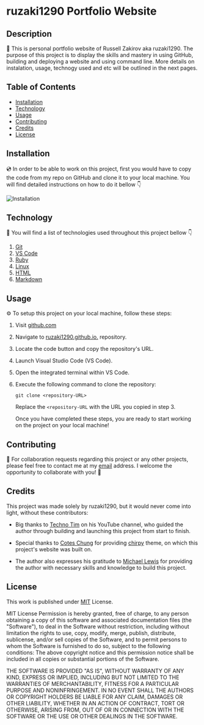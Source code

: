 # ruzaki1290 Portfolio Website

## Description

🤖 This is personal portfolio website of Russell Zakirov aka ruzaki1290. The purpose of this project is to display the skills and mastery in using GitHub, building and deploying a website and using command line. More details on instalation, usage, technogy used and etc will be outlined in the next pages.  

## Table of Contents

- [Installation](https://github.com/ruzaki1290/ruzaki1290.github.io/wiki/Installation)
- [Technology](https://github.com/ruzaki1290/ruzaki1290.github.io/wiki/Technology)
- [Usage](https://github.com/ruzaki1290/ruzaki1290.github.io/wiki/Usage)
- [Contributing](https://github.com/ruzaki1290/ruzaki1290.github.io/wiki/Contributing)
- [Credits](https://github.com/ruzaki1290/ruzaki1290.github.io/wiki/Credits)
- [License](https://github.com/ruzaki1290/ruzaki1290.github.io/wiki/License)
  
## Installation

💿 In order to be able to work on this project, first you would have to copy the code from my repo on GitHub and clone it to your local machine. You will find detailed instructions on how to do it bellow 👇

![Installation](https://media.giphy.com/media/v1.Y2lkPTc5MGI3NjExZmdkdG5zaDJvd2VwbHBwZTcxaXhsdm5zNnB2MG40ajNmaWU0MGp3ZCZlcD12MV9pbnRlcm5hbF9naWZfYnlfaWQmY3Q9Zw/dEvdHWzwSLNVEDduWz/giphy.gif)  

## Technology

💾 You will find a list of technologies used throughout this project bellow 👇

1. [Git](https://git-scm.com/)
2. [VS Code](https://code.visualstudio.com/)
3. [Ruby](https://www.ruby-lang.org/en/)
4. [Linux](https://en.wikipedia.org/wiki/Linux)
5. [HTML](https://developer.mozilla.org/en-US/docs/Web/HTML)
6. [Markdown](https://www.markdownguide.org/)  

## Usage

⚙️ To setup this project on your local machine, follow these steps:

1. Visit [github.com](https://github.com/)
2. Navigate to [ruzaki1290.github.io.](https://github.com/ruzaki1290/ruzaki1290.github.io) repository.
3. Locate the code button and copy the repository's URL.
4. Launch Visual Studio Code (VS Code).
5. Open the integrated terminal within VS Code.
6. Execute the following command to clone the repository:  
   
   ```
   git clone <repository-URL>
   ```
   
   Replace the `<repository-URL` with the URL you copied in step 3.  

   Once you have completed these steps, you are ready to start working on the project on your local machine!
   
## Contributing

🤝 For collaboration requests regarding this project or any other projects, please feel free to contact me at my [email](mailto:rus.zakirov@triosstudent.com?subject=) address. I welcome the opportunity to collaborate with you! 🙂  

## Credits

This project was made solely by ruzaki1290, but it would never come into light, without these contributors:

- Big thanks to [Techno Tim](https://www.youtube.com/@TechnoTim) on his YouTube channel, who guided the author through building and launching this project from start to finish.

- Special thanks to [Cotes Chung](https://github.com/cotes2020) for providing [chirpy](https://github.com/cotes2020/jekyll-theme-chirpy) theme, on which this project's website was built on.

- The author also expresses his gratitude to [Michael Lewis](https://github.com/dakuma) for providing the author with necessary skills and knowledge to build this project.  

## License

This work is published under [MIT][mit] License.

MIT License Permission is hereby granted, free of charge, to any person obtaining a copy of this software and associated documentation files (the "Software"), to deal in the Software without restriction, including without limitation the rights to use, copy, modify, merge, publish, distribute, sublicense, and/or sell copies of the Software, and to permit persons to whom the Software is furnished to do so, subject to the following conditions: The above copyright notice and this permission notice shall be included in all copies or substantial portions of the Software.

 THE SOFTWARE IS PROVIDED "AS IS", WITHOUT WARRANTY OF ANY KIND, EXPRESS OR IMPLIED, INCLUDING BUT NOT LIMITED TO THE WARRANTIES OF MERCHANTABILITY, FITNESS FOR A PARTICULAR PURPOSE AND NONINFRINGEMENT. IN NO EVENT SHALL THE AUTHORS OR COPYRIGHT HOLDERS BE LIABLE FOR ANY CLAIM, DAMAGES OR OTHER LIABILITY, WHETHER IN AN ACTION OF CONTRACT, TORT OR OTHERWISE, ARISING FROM, OUT OF OR IN CONNECTION WITH THE SOFTWARE OR THE USE OR OTHER DEALINGS IN THE SOFTWARE.

[gem]: https://rubygems.org/gems/jekyll-theme-chirpy
[chirpy]: https://github.com/cotes2020/jekyll-theme-chirpy/
[use-template]: https://github.com/cotes2020/chirpy-starter/generate
[CD]: https://en.wikipedia.org/wiki/Continuous_deployment
[mit]: https://github.com/cotes2020/chirpy-starter/blob/master/LICENSE
